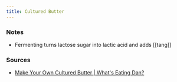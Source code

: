 ```yaml
---
title: Cultured Butter
---
```


### Notes
* Fermenting turns lactose sugar into lactic acid and adds [[tang]]

### Sources
* [Make Your Own Cultured Butter | What's Eating Dan?](https://www.youtube.com/watch?v=uhj9O9NbZao)